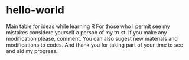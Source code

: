 # hello-world
Main table for ideas while learning R
For those who I permit see my mistakes considere yourself a person of my trust. 
If you make any modification please, comment. You can also sugest new materials and modifications to codes.
And thank you for taking part of your time to see and aid my progress.
